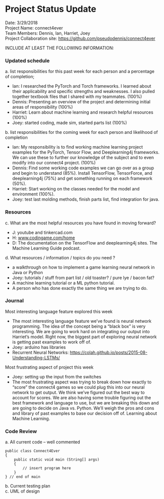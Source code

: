 # Project Status Update  

Date:  3/29/2018  
Project Name: connect4ever  
Team Members: Dennis, Ian, Harriet, Joey  
Project Collaboration site: https://github.com/pseudodennis/connect4ever  

INCLUDE AT LEAST THE FOLLOWING INFORMATION:  
### Updated schedule  
a. list responsibilities for this past week for each person and a percentage of completion;  
  - Ian: I researched the PyTorch and Torch frameworks. I learned about their applicability and specific strengths and weaknesses. I also pulled together textbook files that I shared with my teammates. (100%)
  - Dennis: Presenting an overview of the project and determining initial areas of responsibility (100%)
  - Harriet: Learn about machine learning and research helpful resources (100%)
  - Joey: started coding, made sim, started parts list (100%)

b. list responsibilities for the coming week for each person and likelihood of completion  
  - Ian: My responsibility is to find working machine learning project examples for the PyTorch, Tensor Flow, and Deeplearning4j frameworks. We can use these to further our knowledge of the subject and to even modify into our connect4 project. (100%)
  - Dennis: Find some working code examples we can go over as a group and begin to understand (85%). Install TensorFlow, TensorForce, and deeplearning4j (75%) and get something running on each framework (50%).
  - Harriet: Start working on the classes needed for the model and environment (100%).
  - Joey: test last molding methods, finish parts list, find integration for java.  
          
### Resources  
c. What are the most helpful resources you have found in moving forward?  
  - J: youtube and tinkercad.com  
  - H: www.codingame.com/home  
  - D: The documentation on the TensorFlow and deeplearning4j sites. The Machine Learning Guide podcast. 


d. What resources / information / topics do you need ?  
  - a walkthrough on how to implement a game learning neural network in Java or Python  
  - Joey: tutorials / stuff from part list / old toaster? / pure lye / bacon fat?  
  - A machine learning tutorial or a ML python tutorial.  
  - A person who has done exactly the same thing we are trying to do.  

### Journal
Most interesting language feature explored this week  
-	The most interesting language feature we’ve found is neural network programming. The idea of the concept being a “black box” is very interesting. We are going to work hard on integrating our output into Harriet’s model. Right now, the biggest part of exploring neural network is getting past examples to work off of.  
- Joey: arduino has libraries 
- Recurrent Neural Networks: https://colah.github.io/posts/2015-08-Understanding-LSTMs/  

Most frustrating aspect of project this week  
  - Joey: setting up the input from the switches  
  -	The most frustrating aspect was trying to break down how exactly to “score” the connect4 games so we could plug this into our neural network to get output. We think we’ve figured out the best way to account for scores. We are also having some trouble figuring out the best framework and language to use, but we are breaking this down and are going to decide on Java vs. Python. We’ll weigh the pros and cons and library of past examples to base our decision off of.
Learning about Machine Learning.

### Code Review  
a. All current code – well commented

    public class Connect4Ever
    {
        public static void main (String[] args)
        {
            // insert program here
        }
    } // end of main


b. Current testing plan  
c. UML of design  

